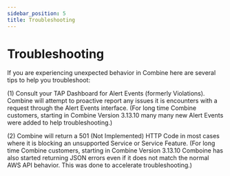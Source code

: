 ```yaml
---
sidebar_position: 5
title: Troubleshooting
---
```


# Troubleshooting

If you are experiencing unexpected behavior in Combine here are several tips to help you troubleshoot:

(1) Consult your TAP Dashboard for Alert Events (formerly Violations). Combine will attempt to proactive report any issues it is encounters with a request through the Alert Events interface. (For long time Combine customers, starting in Combine Version 3.13.10 many many new Alert Events were added to help troubleshooting.)

(2) Combine will return a 501 (Not Implemented) HTTP Code in most cases where it is blocking an unsupported Service or Service Feature. (For long time Combine customers, starting in Combine Version 3.13.10 Comboine has also started returning JSON errors even if it does not match the normal AWS API behavior. This was done to accelerate troubleshooting.)

